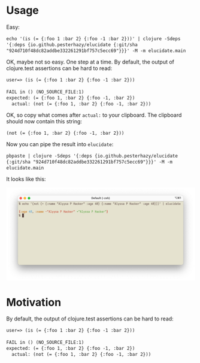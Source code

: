 # Usage

Easy:

```
echo '(is (= {:foo 1 :bar 2} {:foo -1 :bar 2}))' | clojure -Sdeps '{:deps {io.github.pesterhazy/elucidate {:git/sha "924d710f48dc82addbe332261291bf757c5ecc69"}}}' -M -m elucidate.main
```

OK, maybe not so easy. One step at a time. By default, the output of clojure.test assertions can be hard to read:

```
user=> (is (= {:foo 1 :bar 2} {:foo -1 :bar 2}))

FAIL in () (NO_SOURCE_FILE:1)
expected: (= {:foo 1, :bar 2} {:foo -1, :bar 2})
  actual: (not (= {:foo 1, :bar 2} {:foo -1, :bar 2}))
```

OK, so copy what comes after `actual:` to your clipboard. The clipboard should now contain this string:

```
(not (= {:foo 1, :bar 2} {:foo -1, :bar 2}))
```

Now you can pipe the result into `elucidate`:

```
pbpaste | clojure -Sdeps '{:deps {io.github.pesterhazy/elucidate {:git/sha "924d710f48dc82addbe332261291bf757c5ecc69"}}}' -M -m elucidate.main
```

It looks like this:

![screenshot](screenshot.jpg)

# Motivation

By default, the output of clojure.test assertions can be hard to read:

```
user=> (is (= {:foo 1 :bar 2} {:foo -1 :bar 2}))

FAIL in () (NO_SOURCE_FILE:1)
expected: (= {:foo 1, :bar 2} {:foo -1, :bar 2})
  actual: (not (= {:foo 1, :bar 2} {:foo -1, :bar 2}))
```

